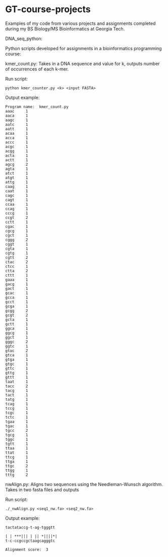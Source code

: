 # GT-course-projects
Examples of my code from various projects and assignments completed during my BS Biology/MS Bioinformatics at Georgia Tech.

DNA_seq_python:

Python scripts developed for assignments in a bioinformatics programming course:

kmer_count.py: Takes in a DNA sequence and value for k, outputs number of occurrences of each k-mer. 

Run script: 

	python kmer_counter.py <k> <input FASTA>

Output example:

	Program name:  kmer_count.py
	aaac 	 1
	aaca 	 1
	aagc 	 1
	aatc 	 1
	aatt 	 1
	acaa 	 1
	acca 	 1
	accc 	 1
	acgc 	 1
	acgg 	 1
	acta 	 1
	actt 	 1
	agcg 	 2
	agta 	 1
	atct 	 1
	atgt 	 1
	attg 	 1
	caag 	 1
	caat 	 1
	cagc 	 1
	cagt 	 1
	ccaa 	 1
	ccag 	 1
	cccg 	 1
	ccgt 	 2
	cctt 	 1
	cgac 	 1
	cgcg 	 1
	cgct 	 1
	cggg 	 2
	cggt 	 1
	cgta 	 1
	cgtg 	 1
	cgtt 	 2
	ctac 	 2
	ctcc 	 1
	ctta 	 2
	cttt 	 1
	gaaa 	 1
	gacg 	 1
	gact 	 1
	gcac 	 1
	gcca 	 1
	gcct 	 1
	gcga 	 1
	gcgg 	 2
	gcgt 	 2
	gcta 	 1
	gctt 	 1
	ggca 	 1
	ggcg 	 1
	ggct 	 1
	gggc 	 2
	ggtc 	 1
	gtac 	 2
	gtca 	 1
	gtga 	 1
	gtgc 	 1
	gttc 	 1
	gttg 	 1
	gttt 	 1
	taat 	 1
	tacc 	 2
	tacg 	 1
	tact 	 1
	tatg 	 1
	tcag 	 1
	tccg 	 1
	tcgc 	 1
	tctc 	 1
	tgaa 	 1
	tgac 	 1
	tgcc 	 2
	tgcg 	 1
	tggc 	 1
	tgtt 	 1
	ttaa 	 1
	ttat 	 1
	ttcg 	 1
	ttga 	 1
	ttgc 	 2
	ttgg 	 1
	tttg 	 2

nwAlign.py: Aligns two sequences using the Needleman-Wunsch algorithm. Takes in two fasta files and outputs 

Run script:

	./_nwAlign.py <seq1_nw.fa> <seq2_nw.fa>

Output example:

	tactataccg-t-ag-tgggtt

	| | ***||| | || *||||*|
	t-c-ccgccgctaagcagggtc
	
	Alignment score:  3